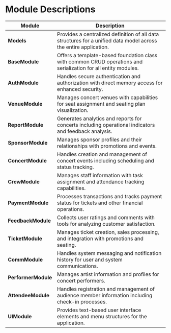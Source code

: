 # Module Descriptions

| Module       | Description                                                                           |
|-------------|---------------------------------------------------------------------------------------|
| **Models**   | Provides a centralized definition of all data structures for a unified data model across the entire application. |
| **BaseModule** | Offers a template-based foundation class with common CRUD operations and serialization for all entity modules. |
| **AuthModule** | Handles secure authentication and authorization with direct memory access for enhanced security. |
| **VenueModule** | Manages concert venues with capabilities for seat assignment and seating plan visualization. |
| **ReportModule** | Generates analytics and reports for concerts including operational indicators and feedback analysis. |
| **SponsorModule** | Manages sponsor profiles and their relationships with promotions and events. |
| **ConcertModule** | Handles creation and management of concert events including scheduling and status tracking. |
| **CrewModule** | Manages staff information with task assignment and attendance tracking capabilities. |
| **PaymentModule** | Processes transactions and tracks payment status for tickets and other financial operations. |
| **FeedbackModule** | Collects user ratings and comments with tools for analyzing customer satisfaction. |
| **TicketModule** | Manages ticket creation, sales processing, and integration with promotions and seating. |
| **CommModule** | Handles system messaging and notification history for user and system communications. |
| **PerformerModule** | Manages artist information and profiles for concert performers. |
| **AttendeeModule** | Handles registration and management of audience member information including check-in processes. |
| **UIModule** | Provides text-based user interface elements and menu structures for the application. |
